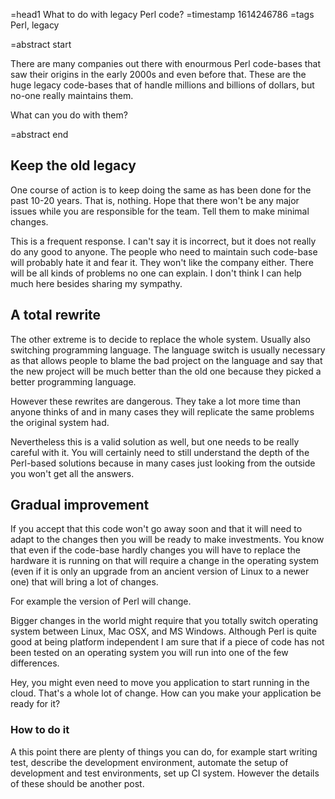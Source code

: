 =head1 What to do with legacy Perl code?
=timestamp 1614246786
=tags Perl, legacy

=abstract start

There are many companies out there with enourmous Perl code-bases that saw their origins in the early 2000s and even before that.
These are the huge legacy code-bases that of handle millions and billions of dollars, but no-one really maintains them.

What can you do with them?

=abstract end

<h2>Keep the old legacy</h2>

One course of action is to keep doing the same as has been done for the past 10-20 years.
That is, nothing. Hope that there won't be any major issues while you are responsible for the team. Tell them to make minimal changes.

This is a frequent response. I can't say it is incorrect, but it does not really do any good to anyone. The people who need to maintain
such code-base will probably hate it and fear it. They won't like the company either. There will be all kinds of problems
no one can explain. I don't think I can help much here besides sharing my sympathy.


<h2>A total rewrite</h2>

The other extreme is to decide to replace the whole system. Usually also switching programming language. The language switch is
usually necessary as that allows people to blame the bad project on the language and say that the new project will be much better than
the old one because they picked a better programming language.

However these rewrites are dangerous. They take a lot more time than anyone thinks of and in many cases they will replicate the same problems
the original system had.

Nevertheless this is a valid solution as well, but one needs to be really careful with it.
You will certainly need to still understand the depth of the Perl-based solutions because in many cases just looking from the outside
you won't get all the answers.

<h2>Gradual improvement</h2>

If you accept that this code won't go away soon and that it will need to adapt to the changes then you will be ready to make investments.
You know that even if the code-base hardly changes you will have to replace the hardware it is running on that will require a change in the
operating system (even if it is only an upgrade from an ancient version of Linux to a newer one) that will bring a lot of changes.

For example the version of Perl will change.

Bigger changes in the world might require that you totally switch operating system between Linux, Mac OSX, and MS Windows.
Although Perl is quite good at being platform independent I am sure that if a piece of code has not been tested on an operating system
you will run into one of the few differences.

Hey, you might even need to move you application to start running in the cloud. That's a whole lot of change. How can you make your application
be ready for it?

<h3>How to do it</h3>

A this point there are plenty of things you can do, for example start writing test, describe the development environment,
automate the setup of development and test environments, set up CI system. However the details of these should be another post.

